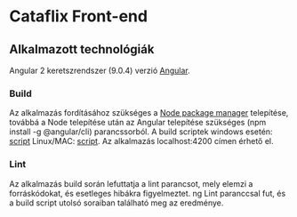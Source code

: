 # Cataflix Front-end

## Alkalmazott technológiák
Angular 2 keretszrendszer (9.0.4) verzió [Angular](https://angular.io/).

### Build
Az alkalmazás fordításához szükséges a [Node package manager](https://nodejs.org/en/) telepítése, továbbá a Node telepítése után az Angular telepítése szükséges (npm install -g @angular/cli) parancssorból.
A build scriptek windows esetén: [script](build.ps1) Linux/MAC: [script](build.sh). Az alkalmazás localhost:4200 címen érhető el.

### Lint
Az alkalmazás build során lefuttatja a lint parancsot, mely elemzi a forráskódokat, és esetleges hibákra figyelmeztet.
ng Lint paranccsal fut, és a build script utolsó soraiban található meg az eredménye.

